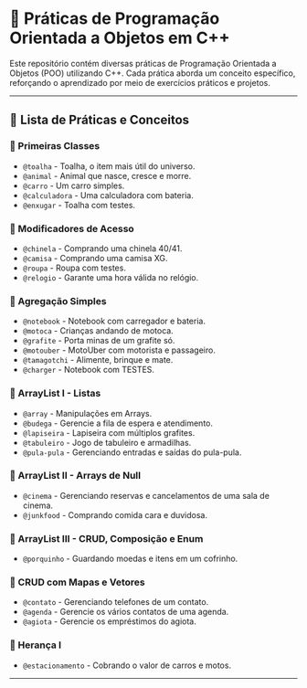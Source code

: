 # 📘 Práticas de Programação Orientada a Objetos em C++

Este repositório contém diversas práticas de Programação Orientada a Objetos (POO) utilizando C++. Cada prática aborda um conceito específico, reforçando o aprendizado por meio de exercícios práticos e projetos.

---

## 📌 Lista de Práticas e Conceitos

### 🔹 Primeiras Classes
- `@toalha` - Toalha, o item mais útil do universo.
- `@animal` - Animal que nasce, cresce e morre.
- `@carro` - Um carro simples.
- `@calculadora` - Uma calculadora com bateria.
- `@enxugar` - Toalha com testes.

### 🔹 Modificadores de Acesso
- `@chinela` - Comprando uma chinela 40/41.
- `@camisa` - Comprando uma camisa XG.
- `@roupa` - Roupa com testes.
- `@relogio` - Garante uma hora válida no relógio.

### 🔹 Agregação Simples
- `@notebook` - Notebook com carregador e bateria.
- `@motoca` - Crianças andando de motoca.
- `@grafite` - Porta minas de um grafite só.
- `@motouber` - MotoUber com motorista e passageiro.
- `@tamagotchi` - Alimente, brinque e mate.
- `@charger` - Notebook com TESTES.

### 🔹 ArrayList I - Listas
- `@array` - Manipulações em Arrays.
- `@budega` - Gerencie a fila de espera e atendimento.
- `@lapiseira` - Lapiseira com múltiplos grafites.
- `@tabuleiro` - Jogo de tabuleiro e armadilhas.
- `@pula-pula` - Gerenciando entradas e saídas do pula-pula.

### 🔹 ArrayList II - Arrays de Null
- `@cinema` - Gerenciando reservas e cancelamentos de uma sala de cinema.
- `@junkfood` - Comprando comida cara e duvidosa.

### 🔹 ArrayList III - CRUD, Composição e Enum
- `@porquinho` - Guardando moedas e itens em um cofrinho.

### 🔹 CRUD com Mapas e Vetores
- `@contato` - Gerenciando telefones de um contato.
- `@agenda` - Gerencie os vários contatos de uma agenda.
- `@agiota` - Gerencie os empréstimos do agiota.

### 🔹 Herança I

- `@estacionamento` - Cobrando o valor de carros e motos.


---

